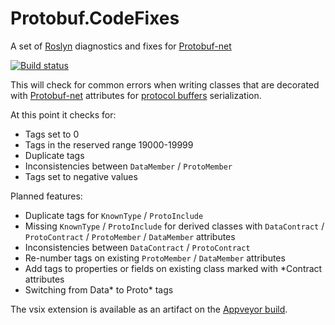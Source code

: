 # Protobuf.CodeFixes
A set of [Roslyn](https://github.com/dotnet/roslyn) diagnostics and fixes for [Protobuf-net](https://github.com/mgravell/protobuf-net)

[![Build status](https://ci.appveyor.com/api/projects/status/hklvnls8d7iusn3t?svg=true)](https://ci.appveyor.com/project/julienadam/protobuf-codefixes)

This will check for common errors when writing classes that are decorated with [Protobuf-net](https://github.com/mgravell/protobuf-net) attributes for [protocol buffers](https://developers.google.com/protocol-buffers/) serialization.

At this point it checks for:
* Tags set to 0
* Tags in the reserved range 19000-19999
* Duplicate tags
* Inconsistencies between `DataMember` / `ProtoMember`
* Tags set to negative values

Planned features:
* Duplicate tags for `KnownType` / `ProtoInclude`
* Missing `KnownType` / `ProtoInclude` for derived classes with `DataContract` / `ProtoContract` / `ProtoMember` / `DataMember` attributes
* Inconsistencies between `DataContract` / `ProtoContract`
* Re-number tags on existing `ProtoMember` / `DataMember` attributes
* Add tags to properties or fields on existing class marked with *Contract attributes
* Switching from Data* to Proto* tags

The vsix extension is available as an artifact on the [Appveyor build](https://ci.appveyor.com/project/julienadam/protobuf-codefixes/build/artifacts).
